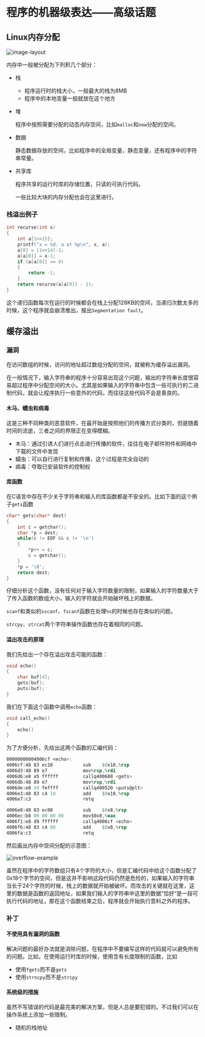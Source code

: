 # 程序的机器级表达——高级话题

## Linux内存分配

![image-layout](./assets/memory-layout-20221120150651-wgcsiv5.png)

内存中一般被分配为下列积几个部分：

- 栈

  - 程序运行时的栈大小，一般最大的栈为8MB
  - 程序中的本地变量一般就放在这个地方
- 堆

  程序中按照需要分配的动态内存空间，比如`malloc`和`new`分配的空间。
- 数据

  静态数据存放的空间，比如程序中的全局变量，静态变量，还有程序中的字符串常量。
- 共享库

  程序共享的运行时库的存储位置，只读的可执行代码。

  一些比较大块的内存分配也会在这里进行。

### 栈溢出例子

```c
int recurse(int x)
{
    int a[1<<15];
    printf("x = %d. a at %p\n", x, a);
    a[0] = (1<<14)-1;
    a[a[0]] = x-1;
    if (a[a[0]] == 0)
    {
        return -1;
    }
    return recurse(a[a[0]] - 1);
}
```

这个递归函数每次在运行的时候都会在栈上分配128KB的空间，当递归次数太多的时候，这个程序就会崩溃推出，报出`Segmentation fault`。

## 缓存溢出

### 漏洞

在访问数组的时候，访问的地址超过数组分配的空间，就被称为缓存溢出漏洞。

在一般情况下，输入字符串的程序十分容易出现这个问题，输出的字符串长度很容易超过程序中分配空间的大小。尤其是如果输入的字符串中包含一些可执行的二进制代码，就会让程序执行一些意外的代码，而往往这些代码不会是善良的。

#### 木马、蠕虫和病毒

这是三种不同种类的恶意软件，在最开始是按照他们的传播方式分类的，但是随着时间的流逝，三者之间的界限正在变得模糊。

- 木马：通过引诱人们进行点击进行传播的软件，往往在电子邮件附件和网络中下载的文件中发现
- 蠕虫：可以自行进行复制和传播，这个过程是完全自动的
- 病毒：夺取已安装软件的控制权

#### 库函数

在C语言中存在不少关于字符串和输入的库函数都是不安全的。比如下面的这个例子`gets`函数

```C
char* gets(char* dest)
{
	int c = getchar();
    char *p = dest;
    while(c != EOF && c != '\n')
    {
        *p++ = c;
        c = getchar();
    }
    *p = '\0';
    return dest;
}
```

仔细分析这个函数，没有任何对于输入字符数量的限制，如果输入的字符数量大于了传入函数的数组大小，输入的字符就会开始破坏栈上的数据。

`scanf`和类似的`sscanf`、`fscanf`函数在处理`%s`的时候也存在类似的问题。

`strcpy`、`strcat`两个字符串操作函数也存在着相同的问题。

#### 溢出攻击的原理

我们先给出一个存在溢出攻击可能的函数：

```c
void echo()
{
	char buf[4];
    gets(buf);
    puts(buf);
}
```

我们在下面这个函数中调用`echo`函数：

```c
void call_echo()
{
	echo()
}
```

为了方便分析，先给出这两个函数的汇编代码：

```nasm
00000000004006cf <echo>:
4006cf:48 83 ec18           sub    $0x18,%rsp
4006d3:48 89 e7             mov%rsp,%rdi
4006d6:e8 a5 ffffff         callq400680 <gets>
4006db:48 89 e7             mov%rsp,%rdi
4006de:e8 3d feffff         callq400520 <puts@plt>
4006e3:48 83 c4 18          add    $0x18,%rsp
4006e7:c3                   retq
```

```nasm
4006e8:48 83 ec08           sub    $0x8,%rsp
4006ec:b8 00 00 00 00       mov$0x0,%eax
4006f1:e8 d9 ffffff         callq4006cf <echo>
4006f6:48 83 c4 08          add    $0x8,%rsp
4006fa:c3                   retq
```

然后画出内存中空间分配的示意图：

![overflow-example](./assets/overflow-example-20221120150651-brs5aut.png)

虽然在程序中的字符数组只有4个字符的大小，但是汇编代码中给这个函数分配了0x18个字节的空间，但是这并不影响这段代码仍然是危险的，如果输入的字符串当长于24个字符的时候，栈上的数据就开始被破坏。而攻击的关键就在这里，这里的数据是函数的返回地址，如果我们输入的字符串中这里的数据”恰好“是一段可执行代码的地址，那在这个函数结束之后，程序就会开始执行意料之外的程序。

### 补丁

#### 不使用具有漏洞的函数

解决问题的最好办法就是消除问题，在程序中不要编写这样的代码就可以避免所有的问题。比如，在使用运行时库的时候，使用含有长度限制的函数，比如

- 使用`fgets`而不是`gets`
- 使用`strncpy`而不是`strcpy`

#### 系统级的措施

虽然不写错误的代码是最完美的解决方案，但是人总是要犯错的。不过我们可以在操作系统上添加一些限制。

- 随机的栈地址
